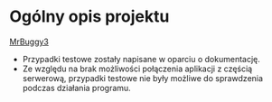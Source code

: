 # Ogólny opis projektu

[MrBuggy3](https://github.com/AdrianGomu/Projekty/blob/main/MrBuggy3/01%20Analiza%20Specyfikacji/Projekt%20koncowy%20-%20ZDTESTpol87%20–%209%20marca%20o%2011_50%20-%20Nieścisłości.csv)
- Przypadki testowe zostały napisane w oparciu o dokumentację. 
- Ze względu na brak możliwości połączenia aplikacji z częścią serwerową, przypadki testowe nie były możliwe do sprawdzenia podczas działania programu.
